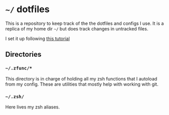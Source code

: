 # `~/` dotfiles

This is a repository to keep track of the the dotfiles and configs I use. It is a replica of my home dir `~/` but does track changes in untracked files. 

I set it up following [this tutorial](https://dev.to/bowmanjd/store-home-directory-config-files-dotfiles-in-git-using-bash-zsh-or-powershell-the-bare-repo-approach-35l3?utm_source=pocket_mylist)

## Directories
### `~/.zfunc/*`
This directory is in charge of holding all my zsh functions that I autoload from my config. These are utilities that mostly help with working with git. 

### `~/.zsh/`
Here lives my zsh aliases. 

